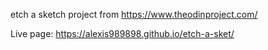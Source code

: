 etch a sketch project from https://www.theodinproject.com/

Live page: https://alexis989898.github.io/etch-a-sket/
